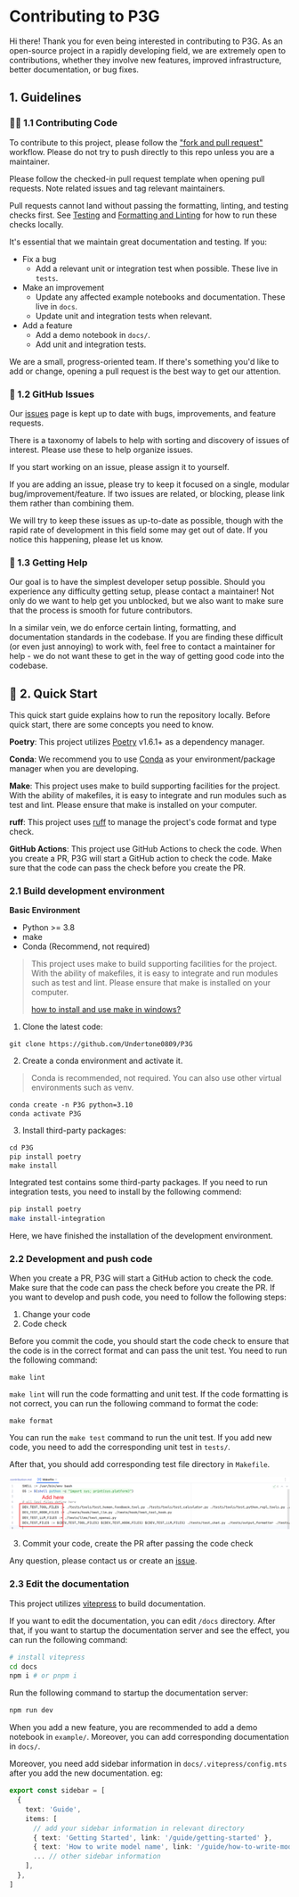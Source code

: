 # Contributing to P3G

Hi there! Thank you for even being interested in contributing to P3G. As an open-source project in a rapidly developing field, we are extremely open to contributions, whether they involve new features, improved infrastructure, better documentation, or bug fixes.

## 1. Guidelines

### 👩‍💻 1.1 Contributing Code

To contribute to this project, please follow the ["fork and pull request"](https://docs.github.com/en/get-started/quickstart/contributing-to-projects) workflow.
Please do not try to push directly to this repo unless you are a maintainer.

Please follow the checked-in pull request template when opening pull requests. Note related issues and tag relevant
maintainers.

Pull requests cannot land without passing the formatting, linting, and testing checks first. See [Testing](#testing) and
[Formatting and Linting](#formatting-and-linting) for how to run these checks locally.

It's essential that we maintain great documentation and testing. If you:
- Fix a bug
  - Add a relevant unit or integration test when possible. These live in `tests`.
- Make an improvement
  - Update any affected example notebooks and documentation. These live in `docs`.
  - Update unit and integration tests when relevant.
- Add a feature
  - Add a demo notebook in `docs/`.
  - Add unit and integration tests.

We are a small, progress-oriented team. If there's something you'd like to add or change, opening a pull request is the
best way to get our attention.

### 🚩 1.2 GitHub Issues

Our [issues](https://github.com/Undertone0809/promptulate/issues) page is kept up to date with bugs, improvements, and feature requests.

There is a taxonomy of labels to help with sorting and discovery of issues of interest. Please use these to help organize issues.

If you start working on an issue, please assign it to yourself.

If you are adding an issue, please try to keep it focused on a single, modular bug/improvement/feature.
If two issues are related, or blocking, please link them rather than combining them.

We will try to keep these issues as up-to-date as possible, though
with the rapid rate of development in this field some may get out of date.
If you notice this happening, please let us know.

### 🙋 1.3 Getting Help

Our goal is to have the simplest developer setup possible. Should you experience any difficulty getting setup, please
contact a maintainer! Not only do we want to help get you unblocked, but we also want to make sure that the process is
smooth for future contributors.

In a similar vein, we do enforce certain linting, formatting, and documentation standards in the codebase.
If you are finding these difficult (or even just annoying) to work with, feel free to contact a maintainer for help -
we do not want these to get in the way of getting good code into the codebase.

## 🚀 2. Quick Start

This quick start guide explains how to run the repository locally. Before quick start, there are some concepts you need to know.

**Poetry**: This project utilizes [Poetry](https://python-poetry.org/) v1.6.1+ as a dependency manager.

**Conda**: We recommend you to use [Conda](https://docs.conda.io/en/latest/) as your environment/package manager when you are developing.

**Make**: This project uses make to build supporting facilities for the project. With the ability of makefiles, it is easy to integrate and run modules such as test and lint. Please ensure that make is installed on your computer.

**ruff**: This project uses [ruff](https://docs.astral.sh/ruff/) to manage the project's code format and type check. 

**GitHub Actions**: This project use GitHub Actions to check the code. When you create a PR, P3G will start a GitHub action to check the code. Make sure that the code can pass the check before you create the PR. 

### 2.1 Build development environment

**Basic Environment**
- Python >= 3.8
- make
- Conda (Recommend, not required)

> This project uses make to build supporting facilities for the project. With the ability of makefiles, it is easy to integrate and run modules such as test and lint. Please ensure that make is installed on your computer.
> 
> [how to install and use make in windows?](https://stackoverflow.com/questions/32127524/how-to-install-and-use-make-in-windows)

1. Clone the latest code: 

```shell
git clone https://github.com/Undertone0809/P3G 
```

2. Create a conda environment and activate it.

> Conda is recommended, not required. You can also use other virtual environments such as venv.

```shell
conda create -n P3G python=3.10
conda activate P3G
```

3. Install third-party packages:

```shell
cd P3G
pip install poetry
make install
```

Integrated test contains some third-party packages. If you need to run integration tests, you need to install by the following commend:

```bash
pip install poetry
make install-integration 
```

Here, we have finished the installation of the development environment. 

### 2.2 Development and push code

When you create a PR, P3G will start a GitHub action to check the code. Make sure that the code can pass the check before you create the PR. If you want to develop and push code, you need to follow the following steps:

1. Change your code
2. Code check

Before you commit the code, you should start the code check to ensure that the code is in the correct format and can pass the unit test. You need to run the following command:

```shell
make lint
```

`make lint` will run the code formatting and unit test. If the code formatting is not correct, you can run the following command to format the code:

```shell
make format
```

You can run the `make test` command to run the unit test. If you add new code, you need to add the corresponding unit test in `tests/`.

After that, you should add corresponding test file directory in `Makefile`.

![img.png](../images/add_test_file_in_makefile.png)

3. Commit your code, create the PR after passing the code check

Any question, please contact us or create an [issue](https://github.com/Undertone0809/promptulate/issues).

### 2.3 Edit the documentation

This project utilizes [vitepress](https://vitepress.dev/) to build documentation. 

If you want to edit the documentation, you can edit `/docs` directory. After that, if you want to startup the documentation server and see the effect, you can run the following command:

```bash
# install vitepress
cd docs
npm i # or pnpm i
```

Run the following command to startup the documentation server:

```bash
npm run dev
```

When you add a new feature, you are recommended to add a demo notebook in `example/`. Moreover, you can add corresponding documentation in `docs/`.

Moreover, you need add sidebar information in `docs/.vitepress/config.mts` after you add the new documentation. eg:

```ts
export const sidebar = [
  {
    text: 'Guide',
    items: [
      // add your sidebar information in relevant directory
      { text: 'Getting Started', link: '/guide/getting-started' },
      { text: 'How to write model name', link: '/guide/how-to-write-model-name' },
      ... // other sidebar information
    ],
  },
]
```
